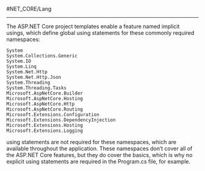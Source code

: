 #NET_CORE/Lang

---

The ASP.NET Core project templates enable a feature named implicit usings, which define global using
statements for these commonly required namespaces:

```
System
System.Collections.Generic
System.IO
System.Linq
System.Net.Http
System.Net.Http.Json
System.Threading
System.Threading.Tasks
Microsoft.AspNetCore.Builder
Microsoft.AspNetCore.Hosting
Microsoft.AspNetCore.Http
Microsoft.AspNetCore.Routing
Microsoft.Extensions.Configuration
Microsoft.Extensions.DependencyInjection
Microsoft.Extensions.Hosting
Microsoft.Extensions.Logging
```

using statements are not required for these namespaces, which are available throughout the
application. These namespaces don’t cover all of the ASP.NET Core features, but they do cover the basics,
which is why no explicit using statements are required in the Program.cs file, for example.
